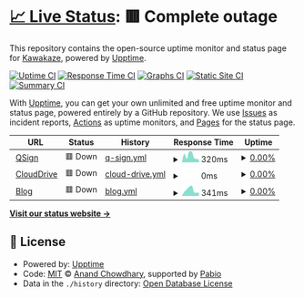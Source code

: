 # [📈 Live Status](https://XokoukioX.github.io/KeepServiceAlive): <!--live status--> **🟥 Complete outage**

This repository contains the open-source uptime monitor and status page for [Kawakaze](https://XokoukioX.github.io/KeepServiceAlive), powered by [Upptime](https://github.com/upptime/upptime).

[![Uptime CI](https://github.com/XokoukioX/KeepServiceAlive/workflows/Uptime%20CI/badge.svg)](https://github.com/XokoukioX/KeepServiceAlive/actions?query=workflow%3A%22Uptime+CI%22)
[![Response Time CI](https://github.com/XokoukioX/KeepServiceAlive/workflows/Response%20Time%20CI/badge.svg)](https://github.com/XokoukioX/KeepServiceAlive/actions?query=workflow%3A%22Response+Time+CI%22)
[![Graphs CI](https://github.com/XokoukioX/KeepServiceAlive/workflows/Graphs%20CI/badge.svg)](https://github.com/XokoukioX/KeepServiceAlive/actions?query=workflow%3A%22Graphs+CI%22)
[![Static Site CI](https://github.com/XokoukioX/KeepServiceAlive/workflows/Static%20Site%20CI/badge.svg)](https://github.com/XokoukioX/KeepServiceAlive/actions?query=workflow%3A%22Static+Site+CI%22)
[![Summary CI](https://github.com/XokoukioX/KeepServiceAlive/workflows/Summary%20CI/badge.svg)](https://github.com/XokoukioX/KeepServiceAlive/actions?query=workflow%3A%22Summary+CI%22)

With [Upptime](https://upptime.js.org), you can get your own unlimited and free uptime monitor and status page, powered entirely by a GitHub repository. We use [Issues](https://github.com/XokoukioX/KeepServiceAlive/issues) as incident reports, [Actions](https://github.com/XokoukioX/KeepServiceAlive/actions) as uptime monitors, and [Pages](https://XokoukioX.github.io/KeepServiceAlive) for the status page.

<!--start: status pages-->
<!-- This summary is generated by Upptime (https://github.com/upptime/upptime) -->
<!-- Do not edit this manually, your changes will be overwritten -->
<!-- prettier-ignore -->
| URL | Status | History | Response Time | Uptime |
| --- | ------ | ------- | ------------- | ------ |
| <img alt="" src="https://icons.duckduckgo.com/ip3/qsign-shirasuazusa.koyeb.app.ico" height="13"> [QSign](https://qsign-shirasuazusa.koyeb.app/) | 🟥 Down | [q-sign.yml](https://github.com/XokoukioX/UpTimeRobot/commits/HEAD/history/q-sign.yml) | <details><summary><img alt="Response time graph" src="./graphs/q-sign/response-time-week.png" height="20"> 320ms</summary><br><a href="https://XokoukioX.github.io/UpTimeRobot/history/q-sign"><img alt="Response time 189" src="https://img.shields.io/endpoint?url=https%3A%2F%2Fraw.githubusercontent.com%2FXokoukioX%2FUpTimeRobot%2FHEAD%2Fapi%2Fq-sign%2Fresponse-time.json"></a><br><a href="https://XokoukioX.github.io/UpTimeRobot/history/q-sign"><img alt="24-hour response time 133" src="https://img.shields.io/endpoint?url=https%3A%2F%2Fraw.githubusercontent.com%2FXokoukioX%2FUpTimeRobot%2FHEAD%2Fapi%2Fq-sign%2Fresponse-time-day.json"></a><br><a href="https://XokoukioX.github.io/UpTimeRobot/history/q-sign"><img alt="7-day response time 320" src="https://img.shields.io/endpoint?url=https%3A%2F%2Fraw.githubusercontent.com%2FXokoukioX%2FUpTimeRobot%2FHEAD%2Fapi%2Fq-sign%2Fresponse-time-week.json"></a><br><a href="https://XokoukioX.github.io/UpTimeRobot/history/q-sign"><img alt="30-day response time 248" src="https://img.shields.io/endpoint?url=https%3A%2F%2Fraw.githubusercontent.com%2FXokoukioX%2FUpTimeRobot%2FHEAD%2Fapi%2Fq-sign%2Fresponse-time-month.json"></a><br><a href="https://XokoukioX.github.io/UpTimeRobot/history/q-sign"><img alt="1-year response time 189" src="https://img.shields.io/endpoint?url=https%3A%2F%2Fraw.githubusercontent.com%2FXokoukioX%2FUpTimeRobot%2FHEAD%2Fapi%2Fq-sign%2Fresponse-time-year.json"></a></details> | <details><summary><a href="https://XokoukioX.github.io/UpTimeRobot/history/q-sign">0.00%</a></summary><a href="https://XokoukioX.github.io/UpTimeRobot/history/q-sign"><img alt="All-time uptime 21.65%" src="https://img.shields.io/endpoint?url=https%3A%2F%2Fraw.githubusercontent.com%2FXokoukioX%2FUpTimeRobot%2FHEAD%2Fapi%2Fq-sign%2Fuptime.json"></a><br><a href="https://XokoukioX.github.io/UpTimeRobot/history/q-sign"><img alt="24-hour uptime 0.00%" src="https://img.shields.io/endpoint?url=https%3A%2F%2Fraw.githubusercontent.com%2FXokoukioX%2FUpTimeRobot%2FHEAD%2Fapi%2Fq-sign%2Fuptime-day.json"></a><br><a href="https://XokoukioX.github.io/UpTimeRobot/history/q-sign"><img alt="7-day uptime 0.00%" src="https://img.shields.io/endpoint?url=https%3A%2F%2Fraw.githubusercontent.com%2FXokoukioX%2FUpTimeRobot%2FHEAD%2Fapi%2Fq-sign%2Fuptime-week.json"></a><br><a href="https://XokoukioX.github.io/UpTimeRobot/history/q-sign"><img alt="30-day uptime 0.00%" src="https://img.shields.io/endpoint?url=https%3A%2F%2Fraw.githubusercontent.com%2FXokoukioX%2FUpTimeRobot%2FHEAD%2Fapi%2Fq-sign%2Fuptime-month.json"></a><br><a href="https://XokoukioX.github.io/UpTimeRobot/history/q-sign"><img alt="1-year uptime 21.65%" src="https://img.shields.io/endpoint?url=https%3A%2F%2Fraw.githubusercontent.com%2FXokoukioX%2FUpTimeRobot%2FHEAD%2Fapi%2Fq-sign%2Fuptime-year.json"></a></details>
| <img alt="" src="https://icons.duckduckgo.com/ip3/zymooll.tpddns.cn.ico" height="13"> [CloudDrive](http://zymooll.tpddns.cn:5212/Alive_Test) | 🟥 Down | [cloud-drive.yml](https://github.com/XokoukioX/UpTimeRobot/commits/HEAD/history/cloud-drive.yml) | <details><summary><img alt="Response time graph" src="./graphs/cloud-drive/response-time-week.png" height="20"> 0ms</summary><br><a href="https://XokoukioX.github.io/UpTimeRobot/history/cloud-drive"><img alt="Response time 820" src="https://img.shields.io/endpoint?url=https%3A%2F%2Fraw.githubusercontent.com%2FXokoukioX%2FUpTimeRobot%2FHEAD%2Fapi%2Fcloud-drive%2Fresponse-time.json"></a><br><a href="https://XokoukioX.github.io/UpTimeRobot/history/cloud-drive"><img alt="24-hour response time 0" src="https://img.shields.io/endpoint?url=https%3A%2F%2Fraw.githubusercontent.com%2FXokoukioX%2FUpTimeRobot%2FHEAD%2Fapi%2Fcloud-drive%2Fresponse-time-day.json"></a><br><a href="https://XokoukioX.github.io/UpTimeRobot/history/cloud-drive"><img alt="7-day response time 0" src="https://img.shields.io/endpoint?url=https%3A%2F%2Fraw.githubusercontent.com%2FXokoukioX%2FUpTimeRobot%2FHEAD%2Fapi%2Fcloud-drive%2Fresponse-time-week.json"></a><br><a href="https://XokoukioX.github.io/UpTimeRobot/history/cloud-drive"><img alt="30-day response time 0" src="https://img.shields.io/endpoint?url=https%3A%2F%2Fraw.githubusercontent.com%2FXokoukioX%2FUpTimeRobot%2FHEAD%2Fapi%2Fcloud-drive%2Fresponse-time-month.json"></a><br><a href="https://XokoukioX.github.io/UpTimeRobot/history/cloud-drive"><img alt="1-year response time 820" src="https://img.shields.io/endpoint?url=https%3A%2F%2Fraw.githubusercontent.com%2FXokoukioX%2FUpTimeRobot%2FHEAD%2Fapi%2Fcloud-drive%2Fresponse-time-year.json"></a></details> | <details><summary><a href="https://XokoukioX.github.io/UpTimeRobot/history/cloud-drive">0.00%</a></summary><a href="https://XokoukioX.github.io/UpTimeRobot/history/cloud-drive"><img alt="All-time uptime 0.86%" src="https://img.shields.io/endpoint?url=https%3A%2F%2Fraw.githubusercontent.com%2FXokoukioX%2FUpTimeRobot%2FHEAD%2Fapi%2Fcloud-drive%2Fuptime.json"></a><br><a href="https://XokoukioX.github.io/UpTimeRobot/history/cloud-drive"><img alt="24-hour uptime 0.00%" src="https://img.shields.io/endpoint?url=https%3A%2F%2Fraw.githubusercontent.com%2FXokoukioX%2FUpTimeRobot%2FHEAD%2Fapi%2Fcloud-drive%2Fuptime-day.json"></a><br><a href="https://XokoukioX.github.io/UpTimeRobot/history/cloud-drive"><img alt="7-day uptime 0.00%" src="https://img.shields.io/endpoint?url=https%3A%2F%2Fraw.githubusercontent.com%2FXokoukioX%2FUpTimeRobot%2FHEAD%2Fapi%2Fcloud-drive%2Fuptime-week.json"></a><br><a href="https://XokoukioX.github.io/UpTimeRobot/history/cloud-drive"><img alt="30-day uptime 0.00%" src="https://img.shields.io/endpoint?url=https%3A%2F%2Fraw.githubusercontent.com%2FXokoukioX%2FUpTimeRobot%2FHEAD%2Fapi%2Fcloud-drive%2Fuptime-month.json"></a><br><a href="https://XokoukioX.github.io/UpTimeRobot/history/cloud-drive"><img alt="1-year uptime 0.86%" src="https://img.shields.io/endpoint?url=https%3A%2F%2Fraw.githubusercontent.com%2FXokoukioX%2FUpTimeRobot%2FHEAD%2Fapi%2Fcloud-drive%2Fuptime-year.json"></a></details>
| <img alt="" src="https://icons.duckduckgo.com/ip3/blog.kawakaze.pp.ua.ico" height="13"> [Blog](https://blog.kawakaze.pp.ua/) | 🟥 Down | [blog.yml](https://github.com/XokoukioX/UpTimeRobot/commits/HEAD/history/blog.yml) | <details><summary><img alt="Response time graph" src="./graphs/blog/response-time-week.png" height="20"> 341ms</summary><br><a href="https://XokoukioX.github.io/UpTimeRobot/history/blog"><img alt="Response time 2764" src="https://img.shields.io/endpoint?url=https%3A%2F%2Fraw.githubusercontent.com%2FXokoukioX%2FUpTimeRobot%2FHEAD%2Fapi%2Fblog%2Fresponse-time.json"></a><br><a href="https://XokoukioX.github.io/UpTimeRobot/history/blog"><img alt="24-hour response time 183" src="https://img.shields.io/endpoint?url=https%3A%2F%2Fraw.githubusercontent.com%2FXokoukioX%2FUpTimeRobot%2FHEAD%2Fapi%2Fblog%2Fresponse-time-day.json"></a><br><a href="https://XokoukioX.github.io/UpTimeRobot/history/blog"><img alt="7-day response time 341" src="https://img.shields.io/endpoint?url=https%3A%2F%2Fraw.githubusercontent.com%2FXokoukioX%2FUpTimeRobot%2FHEAD%2Fapi%2Fblog%2Fresponse-time-week.json"></a><br><a href="https://XokoukioX.github.io/UpTimeRobot/history/blog"><img alt="30-day response time 427" src="https://img.shields.io/endpoint?url=https%3A%2F%2Fraw.githubusercontent.com%2FXokoukioX%2FUpTimeRobot%2FHEAD%2Fapi%2Fblog%2Fresponse-time-month.json"></a><br><a href="https://XokoukioX.github.io/UpTimeRobot/history/blog"><img alt="1-year response time 2764" src="https://img.shields.io/endpoint?url=https%3A%2F%2Fraw.githubusercontent.com%2FXokoukioX%2FUpTimeRobot%2FHEAD%2Fapi%2Fblog%2Fresponse-time-year.json"></a></details> | <details><summary><a href="https://XokoukioX.github.io/UpTimeRobot/history/blog">0.00%</a></summary><a href="https://XokoukioX.github.io/UpTimeRobot/history/blog"><img alt="All-time uptime 48.53%" src="https://img.shields.io/endpoint?url=https%3A%2F%2Fraw.githubusercontent.com%2FXokoukioX%2FUpTimeRobot%2FHEAD%2Fapi%2Fblog%2Fuptime.json"></a><br><a href="https://XokoukioX.github.io/UpTimeRobot/history/blog"><img alt="24-hour uptime 0.00%" src="https://img.shields.io/endpoint?url=https%3A%2F%2Fraw.githubusercontent.com%2FXokoukioX%2FUpTimeRobot%2FHEAD%2Fapi%2Fblog%2Fuptime-day.json"></a><br><a href="https://XokoukioX.github.io/UpTimeRobot/history/blog"><img alt="7-day uptime 0.00%" src="https://img.shields.io/endpoint?url=https%3A%2F%2Fraw.githubusercontent.com%2FXokoukioX%2FUpTimeRobot%2FHEAD%2Fapi%2Fblog%2Fuptime-week.json"></a><br><a href="https://XokoukioX.github.io/UpTimeRobot/history/blog"><img alt="30-day uptime 45.06%" src="https://img.shields.io/endpoint?url=https%3A%2F%2Fraw.githubusercontent.com%2FXokoukioX%2FUpTimeRobot%2FHEAD%2Fapi%2Fblog%2Fuptime-month.json"></a><br><a href="https://XokoukioX.github.io/UpTimeRobot/history/blog"><img alt="1-year uptime 48.53%" src="https://img.shields.io/endpoint?url=https%3A%2F%2Fraw.githubusercontent.com%2FXokoukioX%2FUpTimeRobot%2FHEAD%2Fapi%2Fblog%2Fuptime-year.json"></a></details>

<!--end: status pages-->

[**Visit our status website →**](https://XokoukioX.github.io/KeepServiceAlive)

## 📄 License

- Powered by: [Upptime](https://github.com/upptime/upptime)
- Code: [MIT](./LICENSE) © [Anand Chowdhary](https://anandchowdhary.com), supported by [Pabio](https://pabio.com)
- Data in the `./history` directory: [Open Database License](https://opendatacommons.org/licenses/odbl/1-0/)

